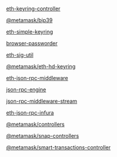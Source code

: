 [eth-keyring-controller](https://github.com/MetaMask/KeyringController)

[@metamask/bip39](https://github.com/metamask/bip39)

[eth-simple-keyring](https://github.com/MetaMask/eth-simple-keyring)

[browser-passworder](https://github.com/MetaMask/browser-passworder)

[eth-sig-util](https://github.com/MetaMask/eth-sig-util)

[@metamask/eth-hd-keyring](https://github.com/MetaMask/eth-hd-keyring)

[eth-json-rpc-middleware](https://github.com/MetaMask/eth-json-rpc-middleware)

[json-rpc-engine](https://github.com/MetaMask/json-rpc-engine)

[json-rpc-middleware-stream](https://github.com/MetaMask/json-rpc-middleware-stream)

[eth-json-rpc-infura](https://github.com/MetaMask/eth-json-rpc-infura)

[@metamask/controllers](https://github.com/MetaMask/controllers)

[@metamask/snap-controllers]()

[@metamask/smart-transactions-controller]()